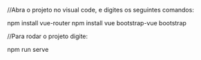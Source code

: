 //Abra o projeto no visual code, e digites os seguintes comandos:

npm install vue-router
npm install vue bootstrap-vue bootstrap

//Para rodar o projeto digite:

npm run serve
